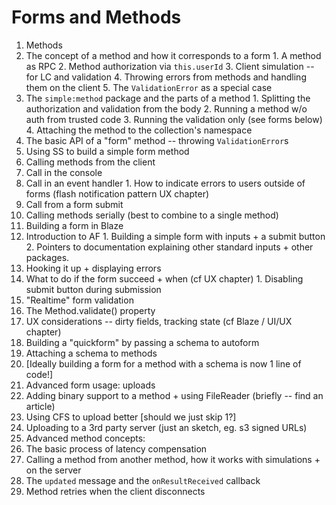 # Forms and Methods

1. Methods
  1. The concept of a method and how it corresponds to a form
    1. A method as RPC
    2. Method authorization via `this.userId`
    3. Client simulation -- for LC and validation
    4. Throwing errors from methods and handling them on the client
    5. The `ValidationError` as a special case
  2. The `simple:method` package and the parts of a method
    1. Splitting the authorization and validation from the body
    2. Running a method w/o auth from trusted code
    3. Running the validation only (see forms below)
    4. Attaching the method to the collection's namespace
  3. The basic API of a "form" method -- throwing `ValidationError`s
  4. Using SS to build a simple form method
2. Calling methods from the client
  1. Call in the console
  2. Call in an event handler
    1. How to indicate errors to users outside of forms (flash notification pattern UX chapter)
  3. Call from a form submit
  4. Calling methods serially (best to combine to a single method)
3. Building a form in Blaze
  1. Introduction to AF
    1. Building a simple form with inputs + a submit button
    2. Pointers to documentation explaining other standard inputs + other packages.
  2. Hooking it up + displaying errors
  3. What to do if the form succeed + when (cf UX chapter)
    1. Disabling submit button during submission
4. "Realtime" form validation
  1. The Method.validate() property
  2. UX considerations -- dirty fields, tracking state (cf Blaze / UI/UX chapter)
5. Building a "quickform" by passing a schema to autoform
  1. Attaching a schema to methods
  2. [Ideally building a form for a method with a schema is now 1 line of code!]
6. Advanced form usage: uploads
  1. Adding binary support to a method + using FileReader (briefly -- find an article)
  2. Using CFS to upload better [should we just skip 1?]
  3. Uploading to a 3rd party server (just an sketch, eg. s3 signed URLs)
7. Advanced method concepts:
  1. The basic process of latency compensation
  2. Calling a method from another method, how it works with simulations + on the server
  3. The `updated` message and the `onResultReceived` callback
  4. Method retries when the client disconnects